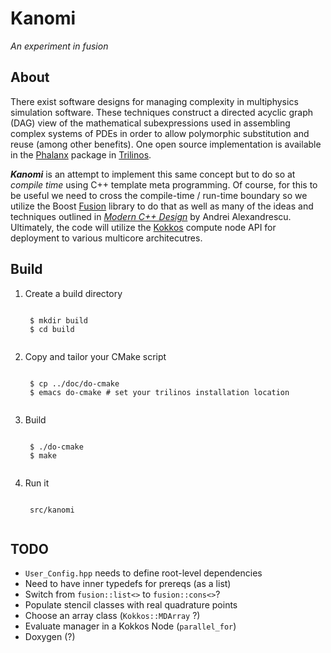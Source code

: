# Kanomi 
*An experiment in fusion*

## About
There exist software designs for managing complexity in multiphysics 
simulation software. These techniques construct a directed acyclic graph (DAG) view of 
the mathematical subexpressions used in assembling complex systems of PDEs in 
order to allow polymorphic substitution and reuse (among other benefits). One
open source implementation is available in the [Phalanx][] package in 
[Trilinos][].

***Kanomi*** is an attempt to implement this same concept but to do so at 
*compile time* using C++ template meta programming. Of course, for this to be 
useful we need to cross the compile-time / run-time boundary so we utilize the
Boost [Fusion][] library to do that as well as many of the ideas and techniques
outlined in [*Modern C++ Design*][MCPPD] by Andrei Alexandrescu. Ultimately, 
the code will utilize the [Kokkos][] compute node API for deployment to 
various multicore architecutres.

## Build
1. Create a build directory
    <pre><code>
    $ mkdir build
    $ cd build
    </code></pre>
1. Copy and tailor your CMake script
    <pre><code>
    $ cp ../doc/do-cmake
    $ emacs do-cmake # set your trilinos installation location
    </code></pre>
1. Build
    <pre><code>
    $ ./do-cmake
    $ make
    </code></pre>
1. Run it
    <pre><code>
    src/kanomi
    </code></pre>

## TODO
 - `User_Config.hpp` needs to define root-level dependencies
 - Need to have inner typedefs for prereqs (as a list)
 - Switch from `fusion::list<>` to `fusion::cons<>`?
 - Populate stencil classes with real quadrature points
 - Choose an array class (`Kokkos::MDArray` ?)
 - Evaluate manager in a Kokkos Node (`parallel_for`)
 - Doxygen (?)

[Trilinos]: http://trilinos.sandia.gov/
[Phalanx]: http://trilinos.sandia.gov/packages/phalanx/
[Kokkos]: http://trilinos.sandia.gov/packages/kokkos/
[Fusion]: http://www.boost.org/doc%/libs/release/libs/fusion
[MCPPD]: http://www.amazon.com/Modern-Design-Generic-Programming-Patterns/dp/0201704315
